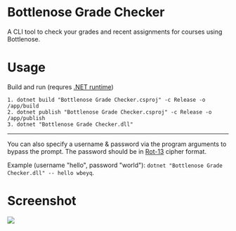 # Bottlenose Grade Checker
 A CLI tool to check your grades and recent assignments for courses using Bottlenose.

# Usage
Build and run (requres [.NET runtime](https://github.com/dotnet/runtime))

    1. dotnet build "Bottlenose Grade Checker.csproj" -c Release -o /app/build
    2. dotnet publish "Bottlenose Grade Checker.csproj" -c Release -o /app/publish
    3. dotnet "Bottlenose Grade Checker.dll"

----

You can also specify a username & password via the program arguments to bypass the prompt. The password should be in [Rot-13](https://rot13.com/) cipher format.

Example (username "hello", password "world"):
`dotnet "Bottlenose Grade Checker.dll" -- hello wbeyq`.

# Screenshot
![](https://i.imgur.com/we5lRjo.png)
